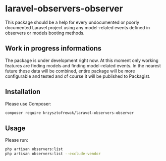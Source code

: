# laravel-observers-observer
This package should be a help for every undocumented or poorly documented Laravel project using any model-related events defined in observers or models booting methods. 

## Work in progress informations
The package is under development right now. At this moment only working features are finding models and finding model-related events. In the nearest future these data will be combined, entire package will be more configurable and tested and of course it will be published to Packagist.

## Installation
Please use Composer:
```bash
composer require krzysztofrewak/laravel-observers-observer
```

## Usage
Please run:
```bash
php artisan observers:list
php artisan observers:list --exclude-vendor
```
